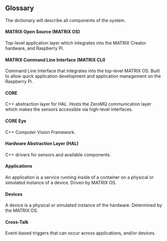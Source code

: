 ## Glossary
The dictionary will describe all components of the system.

#### MATRIX Open Source (MATRIX OS)
Top-level application layer which integrates into the MATRIX Creator hardware, and Raspberry Pi. 

#### MATRIX Command Line Interface (MATRIX CLI)
Command Line Interface that integrates into the top-level MATRIX OS. Built to allow quick application development and application management on the Raspberry Pi.

#### CORE
C++ abstraction layer for HAL. Hosts the ZeroMQ communication layer which makes the sensors accessible via high-level interfaces. 

#### CORE Eye
C++ Computer Vision Framework.

#### Hardware Abstraction Layer (HAL)
C++ drivers for sensors and available components.

#### Applications
An application is a service running inside of a container on a physical or simulated instance of a device. Driven by MATRIX OS.

#### Devices
A device is a physical or simulated instance of the hardware. Determined by the MATRIX OS.

#### Cross-Talk
Event-based triggers that can occur across applications, and/or devices.

